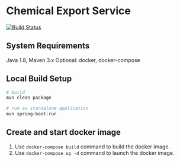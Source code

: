 # Chemical Export Service

[![Build Status](https://travis-ci.org/ArqiSoft/chemical-export-service.svg?branch=master)](https://travis-ci.org/ArqiSoft/chemical-export-service)

## System Requirements

Java 1.8, Maven 3.x
Optional: docker, docker-compose

## Local Build Setup

```bash
# build
mvn clean package

# run as standalone application
mvn spring-boot:run
```

## Create and start docker image

1. Use `docker-compose build` command to build the docker image.
2. Use `docker-compose up -d` command to launch the docker image.
